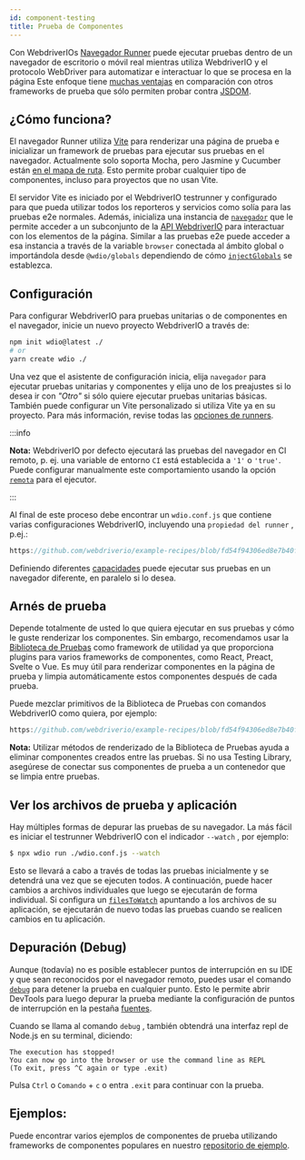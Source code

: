 ```yaml
---
id: component-testing
title: Prueba de Componentes
---
```


Con WebdriverIOs [Navegador Runner](/docs/runner#browser-runner) puede ejecutar pruebas dentro de un navegador de escritorio o móvil real mientras utiliza WebdriverIO y el protocolo WebDriver para automatizar e interactuar lo que se procesa en la página Este enfoque tiene [muchas ventajas](/docs/runner#browser-runner) en comparación con otros frameworks de prueba que sólo permiten probar contra [JSDOM](https://www.npmjs.com/package/jsdom).

## ¿Cómo funciona?

El navegador Runner utiliza [Vite](https://vitejs.dev/) para renderizar una página de prueba e inicializar un framework de pruebas para ejecutar sus pruebas en el navegador. Actualmente solo soporta Mocha, pero Jasmine y Cucumber están [en el mapa de ruta](https://github.com/orgs/webdriverio/projects/1). Esto permite probar cualquier tipo de componentes, incluso para proyectos que no usan Vite.

El servidor Vite es iniciado por el WebdriverIO testrunner y configurado para que pueda utilizar todos los reporteros y servicios como solía para las pruebas e2e normales. Además, inicializa una instancia de [`navegador`](/docs/api/browser) que le permite acceder a un subconjunto de la [API WebdriverIO](/docs/api) para interactuar con los elementos de la página. Similar a las pruebas e2e puede acceder a esa instancia a través de la variable `browser` conectada al ámbito global o importándola desde `@wdio/globals` dependiendo de cómo [`injectGlobals`](/docs/api/globals) se establezca.

## Configuración

Para configurar WebdriverIO para pruebas unitarias o de componentes en el navegador, inicie un nuevo proyecto WebdriverIO a través de:

```bash
npm init wdio@latest ./
# or
yarn create wdio ./
```

Una vez que el asistente de configuración inicia, elija `navegador` para ejecutar pruebas unitarias y componentes y elija uno de los preajustes si lo desea ir con _"Otro"_ si sólo quiere ejecutar pruebas unitarias básicas. También puede configurar un Vite personalizado si utiliza Vite ya en su proyecto. Para más información, revise todas las [opciones de runners](/docs/runner#runner-options).

:::info

__Nota:__ WebdriverIO por defecto ejecutará las pruebas del navegador en CI remoto, p. ej. una variable de entorno `CI` está establecida a `'1'` o `'true'`. Puede configurar manualmente este comportamiento usando la opción [`remota`](/docs/runner#headless) para el ejecutor.

:::

Al final de este proceso debe encontrar un `wdio.conf.js` que contiene varias configuraciones WebdriverIO, incluyendo una `propiedad del runner` , p.ej.:

```ts reference useHTTPS runmeRepository="git@github.com:webdriverio/example-recipes.git" runmeFileToOpen="component-testing%2FREADME.md"
https://github.com/webdriverio/example-recipes/blob/fd54f94306ed8e7b40f967739164dfe4d6d76b41/wdio.comp.conf.js
```

Definiendo diferentes [capacidades](/docs/configuration#capabilities) puede ejecutar sus pruebas en un navegador diferente, en paralelo si lo desea.

## Arnés de prueba

Depende totalmente de usted lo que quiera ejecutar en sus pruebas y cómo le guste renderizar los componentes. Sin embargo, recomendamos usar la [Biblioteca de Pruebas](https://testing-library.com/) como framework de utilidad ya que proporciona plugins para varios frameworks de componentes, como React, Preact, Svelte o Vue. Es muy útil para renderizar componentes en la página de prueba y limpia automáticamente estos componentes después de cada prueba.

Puede mezclar primitivos de la Biblioteca de Pruebas con comandos WebdriverIO como quiera, por ejemplo:

```js reference useHTTPS
https://github.com/webdriverio/example-recipes/blob/fd54f94306ed8e7b40f967739164dfe4d6d76b41/component-testing/svelte-example.js
```

__Nota:__ Utilizar métodos de renderizado de la Biblioteca de Pruebas ayuda a eliminar componentes creados entre las pruebas. Si no usa Testing Library, asegúrese de conectar sus componentes de prueba a un contenedor que se limpia entre pruebas.

## Ver los archivos de prueba y aplicación

Hay múltiples formas de depurar las pruebas de su navegador. La más fácil es iniciar el testrunner WebdriverIO con el indicador `--watch` , por ejemplo:

```sh
$ npx wdio run ./wdio.conf.js --watch
```

Esto se llevará a cabo a través de todas las pruebas inicialmente y se detendrá una vez que se ejecuten todos. A continuación, puede hacer cambios a archivos individuales que luego se ejecutarán de forma individual. Si configura un [`filesToWatch`](/docs/configuration#filestowatch) apuntando a los archivos de su aplicación, se ejecutarán de nuevo todas las pruebas cuando se realicen cambios en tu aplicación.

## Depuración (Debug)

Aunque (todavía) no es posible establecer puntos de interrupción en su IDE y que sean reconocidos por el navegador remoto, puedes usar el comando [`debug`](/docs/api/browser/debug) para detener la prueba en cualquier punto. Esto le permite abrir DevTools para luego depurar la prueba mediante la configuración de puntos de interrupción en la pestaña [fuentes](https://buddy.works/tutorials/debugging-javascript-efficiently-with-chrome-devtools).

Cuando se llama al comando `debug` , también obtendrá una interfaz repl de Node.js en su terminal, diciendo:

```
The execution has stopped!
You can now go into the browser or use the command line as REPL
(To exit, press ^C again or type .exit)
```

Pulsa `Ctrl` o `Comando` + `c` o entra `.exit` para continuar con la prueba.

## Ejemplos:

Puede encontrar varios ejemplos de componentes de prueba utilizando frameworks de componentes populares en nuestro [repositorio de ejemplo](https://github.com/webdriverio/component-testing-examples).
